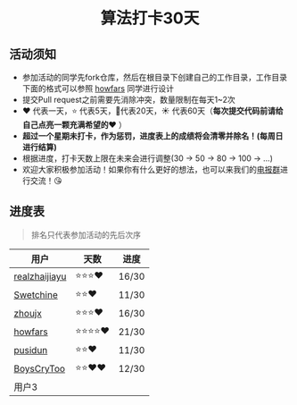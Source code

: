 <h1 align="center">
    算法打卡30天
</h1>


## 活动须知

- 参加活动的同学先fork仓库，然后在根目录下创建自己的工作目录，工作目录下面的格式可以参照 [howfars](https://github.com/realzhaijiayu/leetcode/tree/master/howfars) 同学进行设计
- 提交Pull request之前需要先消除冲突，数量限制在每天1~2次
- :heart: 代表一天，:star: 代表5天，:star2:代表20天，:sunny: 代表60天（**每次提交代码前请给自己点亮一颗充满希望的:heart:** ）
- **超过一个星期未打卡，作为惩罚，进度表上的成绩将会清零并除名！(每周日进行结算)**
- 根据进度，打卡天数上限在未来会进行调整(30 -> 50 -> 80 -> 100 -> ...)
- 欢迎大家积极参加活动！如果你有什么更好的想法，也可以来我们的[电报群](https://t.me/joinchat/QeUx1htKgae3oBiJQ0EncQ)进行交流！:kissing_heart:

## 进度表

> 排名只代表参加活动的先后次序

| 用户                                                         | 天数                    | 进度 |
| ------------------------------------------------------------ | ----------------------- | ---- |
| [realzhaijiayu](https://github.com/realzhaijiayu)            | :star::star::star::heart: | 16/30 |
| [Swetchine](https://github.com/Swetchine)                    | :star::star::heart: | 11/30 |
| [zhoujx](https://github.com/ZhouJianXuan/leetcode)           | :star::star::star::heart: |   16/30   |
| [howfars](https://github.com/howfars/leetcode/tree/master/howfars) | :star::star::star::star::heart: | 21/30 |
| [pusidun](https://github.com/pusidun)             | :star::star::heart:  | 11/30 |
| [BoysCryToo](https://github.com/BoysNeverCry/leetcode)           | :star::star::heart::heart: |   12/30   |
| 用户3                                                        |                         |      |

